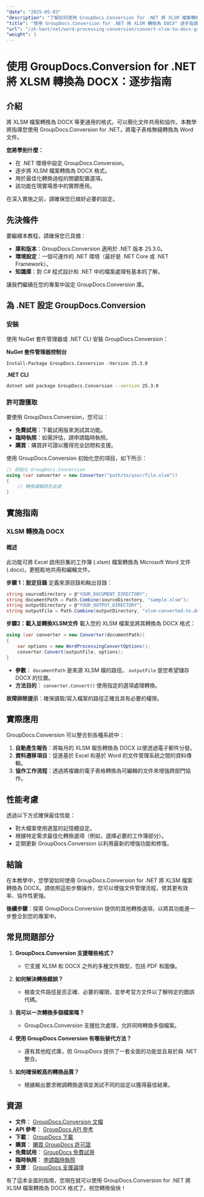 ```yaml
---
"date": "2025-05-03"
"description": "了解如何使用 GroupDocs.Conversion for .NET 將 XLSM 檔案轉換為 DOCX 格式。請依照本逐步指南，簡化您的文件處理工作流程。"
"title": "使用 GroupDocs.Conversion for .NET 將 XLSM 轉換為 DOCX™ 逐步指南"
"url": "/zh-hant/net/word-processing-conversion/convert-xlsm-to-docx-groupdocs-net/"
"weight": 1
---
```


# 使用 GroupDocs.Conversion for .NET 將 XLSM 轉換為 DOCX：逐步指南

## 介紹

將 XLSM 檔案轉換為 DOCX 等更通用的格式，可以簡化文件共用和協作。本教學將指導您使用 GroupDocs.Conversion for .NET，將電子表格無縫轉換為 Word 文件。

**您將學到什麼：**
- 在 .NET 環境中設定 GroupDocs.Conversion。
- 逐步將 XLSM 檔案轉換為 DOCX 格式。
- 用於最佳化轉換過程的關鍵配置選項。
- 該功能在現實場景中的實際應用。

在深入實施之前，請確保您已做好必要的設定。

## 先決條件

要繼續本教程，請確保您已具備：
- **庫和版本**：GroupDocs.Conversion 適用於 .NET 版本 25.3.0。
- **環境設定**：一個可運作的 .NET 環境（最好是 .NET Core 或 .NET Framework）。
- **知識庫**：對 C# 程式設計和 .NET 中的檔案處理有基本的了解。

讓我們繼續在您的專案中設定 GroupDocs.Conversion 庫。

## 為 .NET 設定 GroupDocs.Conversion

### 安裝

使用 NuGet 套件管理器或 .NET CLI 安裝 GroupDocs.Conversion：

**NuGet 套件管理器控制台**
```shell
Install-Package GroupDocs.Conversion -Version 25.3.0
```

**.NET CLI**
```bash
dotnet add package GroupDocs.Conversion --version 25.3.0
```

### 許可證獲取

要使用 GroupDocs.Conversion，您可以：
- **免費試用**：下載試用版來測試其功能。
- **臨時執照**：如需評估，請申請臨時執照。
- **購買**：購買許可證以獲得完全訪問和支援。

使用 GroupDocs.Conversion 初始化您的項目，如下所示：

```csharp
// 初始化 GroupDocs.Conversion
using (var converter = new Converter("path/to/your/file.xlsm"))
{
    // 轉換邏輯將在此處
}
```

## 實施指南

### XLSM 轉換為 DOCX

#### 概述
此功能可將 Excel 啟用巨集的工作簿 (.xlsm) 檔案轉換為 Microsoft Word 文件 (.docx)，更輕鬆地共用和編輯文件。

**步驟 1：設定目錄**
定義來源目錄和輸出目錄：

```csharp
string sourceDirectory = @"YOUR_DOCUMENT_DIRECTORY";
string documentPath = Path.Combine(sourceDirectory, "sample.xlsm");
string outputDirectory = @"YOUR_OUTPUT_DIRECTORY";
string outputFile = Path.Combine(outputDirectory, "xlsm-converted-to.docx");
```

**步驟2：載入並轉換XLSM文件**
載入您的 XLSM 檔案並將其轉換為 DOCX 格式：

```csharp
using (var converter = new Converter(documentPath))
{
    var options = new WordProcessingConvertOptions();
    converter.Convert(outputFile, options);
}
```
- **參數**： `documentPath` 是來源 XLSM 檔的路徑。 `outputFile` 是您希望儲存 DOCX 的位置。
- **方法目的**： `converter.Convert()` 使用指定的選項處理轉換。

**故障排除提示**：確保讀取/寫入檔案的路徑正確且具有必要的權限。

## 實際應用

GroupDocs.Conversion 可以整合到各種系統中：
1. **自動產生報告**：將每月的 XLSM 報告轉換為 DOCX 以便透過電子郵件分發。
2. **資料遷移項目**：促進基於 Excel 和基於 Word 的文件管理系統之間的資料傳輸。
3. **協作工作流程**：透過將複雜的電子表格轉換為可編輯的文件來增強跨部門協作。

## 性能考慮

透過以下方式確保最佳性能：
- 對大檔案使用適當的記憶體設定。
- 根據特定需求最佳化轉換選項（例如，選擇必要的工作簿部分）。
- 定期更新 GroupDocs.Conversion 以利用最新的增強功能和修復。

## 結論

在本教學中，您學習如何使用 GroupDocs.Conversion for .NET 將 XLSM 檔案轉換為 DOCX。請依照這些步驟操作，您可以增強文件管理流程，使其更有效率、協作性更強。

**後續步驟**：探索 GroupDocs.Conversion 提供的其他轉換選項，以將其功能進一步整合到您的專案中。

## 常見問題部分

1. **GroupDocs.Conversion 支援哪些格式？**
   - 它支援 XLSM 和 DOCX 之外的多種文件類型，包括 PDF 和圖像。

2. **如何解決轉換錯誤？**
   - 檢查文件路徑是否正確、必要的權限，並參考官方文件以了解特定的錯誤代碼。

3. **我可以一次轉換多個檔案嗎？**
   - GroupDocs.Conversion 支援批次處理，允許同時轉換多個檔案。

4. **使用 GroupDocs.Conversion 有哪些替代方法？**
   - 還有其他程式庫，但 GroupDocs 提供了一套全面的功能並且易於與 .NET 整合。

5. **如何確保較高的轉換品質？**
   - 根據輸出要求微調轉換選項並測試不同的設定以獲得最佳結果。

## 資源

- **文件**： [GroupDocs.Conversion 文檔](https://docs.groupdocs.com/conversion/net/)
- **API 參考**： [GroupDocs API 參考](https://reference.groupdocs.com/conversion/net/)
- **下載**： [GroupDocs 下載](https://releases.groupdocs.com/conversion/net/)
- **購買**： [購買 GroupDocs 許可證](https://purchase.groupdocs.com/buy)
- **免費試用**： [GroupDocs 免費試用](https://releases.groupdocs.com/conversion/net/)
- **臨時執照**： [申請臨時執照](https://purchase.groupdocs.com/temporary-license/)
- **支援**： [GroupDocs 支援論壇](https://forum.groupdocs.com/c/conversion/10)

有了這本全面的指南，您現在就可以使用 GroupDocs.Conversion for .NET 將 XLSM 檔案轉換為 DOCX 格式了。祝您轉換愉快！